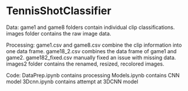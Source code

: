# TennisShotClassifier

Data: 
game1 and game8 folders contain individual clip classifications. 
images folder contains the raw image data. 

Processing: 
game1.csv and game8.csv combine the clip information into one data frame. 
game18_2.csv combines the data frame of game1 and game2. 
game182_fixed.csv manually fixed an issue with missing data. 
images2 folder contains the renamed, resized, recolored images. 

Code: 
DataPrep.ipynb contains processing 
Models.ipynb contains CNN model 
3Dcnn.ipynb contains attempt at 3DCNN model 
